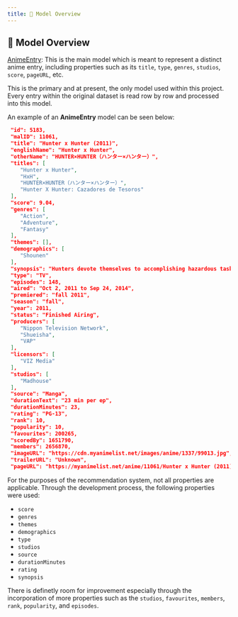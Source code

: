 ```yaml
---
title: 🧩 Model Overview
---
```


## 🧩 Model Overview

[AnimeEntry](https://github.com/vikiru/recommender/models/AnimeEntry.js): This is the main model which is meant to represent a distinct anime entry, including
properties such as its `title`, `type`, `genres`, `studios`, `score`, `pageURL`, etc.

This is the primary and at present, the only model used within this project. Every entry within the original dataset is read row by row and processed into this model.

An example of an **AnimeEntry** model can be seen below:

```json
 "id": 5183,
 "malID": 11061,
 "title": "Hunter x Hunter (2011)",
 "englishName": "Hunter x Hunter",
 "otherName": "HUNTER×HUNTER（ハンター×ハンター）",
 "titles": [
    "Hunter x Hunter",
    "HxH",
    "HUNTER×HUNTER（ハンター×ハンター）",
    "Hunter X Hunter: Cazadores de Tesoros"
 ],
 "score": 9.04,
 "genres": [
    "Action",
    "Adventure",
    "Fantasy"
 ],
 "themes": [],
 "demographics": [
    "Shounen"
 ],
 "synopsis": "Hunters devote themselves to accomplishing hazardous tasks, all from traversing the world's uncharted territories to locating rare items and monsters. Before becoming a Hunter, one must pass the Hunter Examination—a high-risk selection process in which most applicants end up handicapped or worse, deceased.\n\nAmbitious participants who challenge the notorious exam carry their own reason. What drives 12-year-old Gon Freecss is finding Ging, his father and a Hunter himself. Believing that he will meet his father by becoming a Hunter, Gon takes the first step to walk the same path.\n\nDuring the Hunter Examination, Gon befriends the medical student Leorio Paladiknight, the vindictive Kurapika, and ex-assassin Killua Zoldyck. While their motives vastly differ from each other, they band together for a common goal and begin to venture into a perilous world.",
 "type": "TV",
 "episodes": 148,
 "aired": "Oct 2, 2011 to Sep 24, 2014",
 "premiered": "fall 2011",
 "season": "fall",
 "year": 2011,
 "status": "Finished Airing",
 "producers": [
    "Nippon Television Network",
    "Shueisha",
    "VAP"
 ],
 "licensors": [
    "VIZ Media"
 ],
 "studios": [
    "Madhouse"
 ],
 "source": "Manga",
 "durationText": "23 min per ep",
 "durationMinutes": 23,
 "rating": "PG-13",
 "rank": 10,
 "popularity": 10,
 "favourites": 200265,
 "scoredBy": 1651790,
 "members": 2656870,
 "imageURL": "https://cdn.myanimelist.net/images/anime/1337/99013.jpg",
 "trailerURL": "Unknown",
 "pageURL": "https://myanimelist.net/anime/11061/Hunter x Hunter (2011)",
```

For the purposes of the recommendation system, not all properties are applicable. Through the development process, the following properties were used:

-   `score`
-   `genres`
-   `themes`
-   `demographics`
-   `type`
-   `studios`
-   `source`
-   `durationMinutes`
-   `rating`
-   `synopsis`

There is definetly room for improvement especially through the incorporation of more properties such as the `studios`, `favourites`, `members`, `rank`, `popularity`, and `episodes`.
